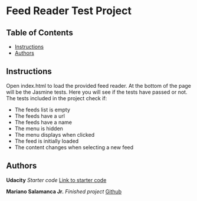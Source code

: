 # Feed Reader Test Project

## Table of Contents

* [Instructions](#instructions)
* [Authors](#authors)

## Instructions

Open index.html to load the provided feed reader. At the bottom of the page will be the Jasmine tests. Here you will see if the tests have passed or not. The tests included in the project check if:
- The feeds list is empty
- The feeds have a url
- The feeds have a name
- The menu is hidden
- The menu displays when clicked
- The feed is initially loaded
- The content changes when selecting a new feed

## Authors

**Udacity** *Starter code* [Link to starter code](https://github.com/udacity/frontend-nanodegree-feedreader)

**Mariano Salamanca Jr.** *Finished project* [Github](https://github.com/omoosey)
